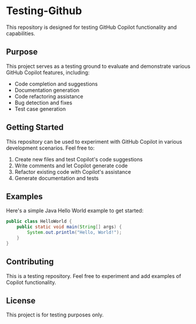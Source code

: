 # Testing-Github

This repository is designed for testing GitHub Copilot functionality and capabilities.

## Purpose

This project serves as a testing ground to evaluate and demonstrate various GitHub Copilot features, including:

- Code completion and suggestions
- Documentation generation
- Code refactoring assistance
- Bug detection and fixes
- Test case generation

## Getting Started

This repository can be used to experiment with GitHub Copilot in various development scenarios. Feel free to:

1. Create new files and test Copilot's code suggestions
2. Write comments and let Copilot generate code
3. Refactor existing code with Copilot's assistance
4. Generate documentation and tests

## Examples

Here's a simple Java Hello World example to get started:

```java
public class HelloWorld {
    public static void main(String[] args) {
        System.out.println("Hello, World!");
    }
}
```

## Contributing

This is a testing repository. Feel free to experiment and add examples of Copilot functionality.

## License

This project is for testing purposes only.